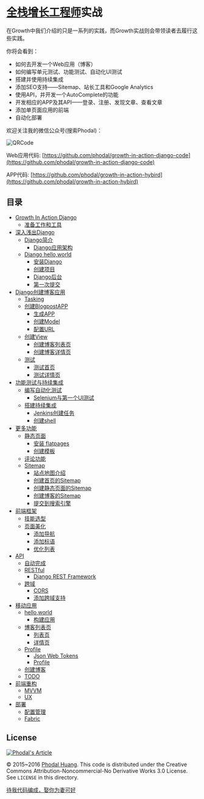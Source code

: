 [全栈增长工程师](https://github.com/phodal/growth-ebook)实战
===

在Growth中我们介绍的只是一系列的实践，而Growth实战则会带领读者去履行这些实践。

你将会看到：

 - 如何去开发一个Web应用（博客）
 - 如何编写单元测试、功能测试、自动化UI测试
 - 搭建并使用持续集成
 - 添加SEO支持——Sitemap、站长工具和Google Analytics
 - 使用API，并开发一个AutoComplete的功能
 - 开发相应的APP及其API——登录、注册、发现文章、查看文章
 - 添加单页面应用的前端
 - 自动化部署

欢迎关注我的微信公众号(搜索Phodal)：

![QRCode](https://raw.githubusercontent.com/phodal/growth/master/www/img/wechat.jpg)

Web应用代码: [https://github.com/phodal/growth-in-action-django-code](https://github.com/phodal/growth-in-action-django-code)

APP代码: [https://github.com/phodal/growth-in-action-hybird](https://github.com/phodal/growth-in-action-hybird)

目录
---
*   [Growth In Action Django](#growth-in-action-django)
    *   [准备工作和工具](#准备工作和工具)
*   [深入浅出Django](#深入浅出django)
    *   [Django简介](#django简介)
        *   [Django应用架构](#django应用架构)
    *   [Django hello,world](#django-helloworld)
        *   [安装Django](#安装django)
        *   [创建项目](#创建项目)
        *   [Django后台](#django后台)
        *   [第一次提交](#第一次提交)
*   [Django创建博客应用](#django创建博客应用)
    *   [Tasking](#tasking)
    *   [创建BlogpostAPP](#创建blogpostapp)
        *   [生成APP](#生成app)
        *   [创建Model](#创建model)
        *   [配置URL](#配置url)
    *   [创建View](#创建view)
        *   [创建博客列表页](#创建博客列表页)
        *   [创建博客详情页](#创建博客详情页)
    *   [测试](#测试)
        *   [测试首页](#测试首页)
        *   [测试详情页](#测试详情页)
*   [功能测试与持续集成](#功能测试与持续集成)
    *   [编写自动化测试](#编写自动化测试)
        *   [Selenium与第一个UI测试](#selenium与第一个ui测试)
    *   [搭建持续集成](#搭建持续集成)
        *   [Jenkins创建任务](#jenkins创建任务)
        *   [创建shell](#创建shell)
*   [更多功能](#更多功能)
    *   [静态页面](#静态页面)
        *   [安装 flatpages](#安装-flatpages)
        *   [创建模板](#创建模板)
    *   [评论功能](#评论功能)
    *   [Sitemap](#sitemap)
        *   [站点地图介绍](#站点地图介绍)
        *   [创建首页的Sitemap](#创建首页的sitemap)
        *   [创建静态页面的Sitemap](#创建静态页面的sitemap)
        *   [创建博客的Sitemap](#创建博客的sitemap)
        *   [提交到搜索引擎](#提交到搜索引擎)
*   [前端框架](#前端框架)
    *   [技能选型](#技能选型)
    *   [页面美化](#页面美化)
        *   [添加导航](#添加导航)
        *   [添加标语](#添加标语)
        *   [优化列表](#优化列表)
*   [API](#api)
    *   [自动完成](#自动完成)
    *   [RESTful](#restful)
        *   [Django REST Framework](#django-rest-framework)
    *   [跨域](#跨域)
        *   [CORS](#cors)
        *   [添加跨域支持](#添加跨域支持)
*   [移动应用](#移动应用)
    *   [hello,world](#helloworld)
        *   [构建应用](#构建应用)
    *   [博客列表页](#博客列表页)
        *   [列表页](#列表页)
        *   [详情页](#详情页)
    *   [Profile](#profile)
        *   [Json Web Tokens](#json-web-tokens)
        *   [Profile](#profile-1)
    *   [创建博客](#创建博客)
    *   [TODO](#todo)
*   [前端重构](#前端重构)
    *   [MVVM](#mvvm)
    *   [UX](#ux)
*   [部署](#部署)
    *   [配置管理](#配置管理)
    *   [Fabric](#fabric)
    
License
---

[![Phodal's Article](http://brand.phodal.com/shields/article-small.svg)](https://www.phodal.com/)

© 2015~2016 [Phodal Huang](https://www.phodal.com). This code is distributed under the Creative Commons Attribution-Noncommercial-No Derivative Works 3.0  License. See `LICENSE` in this directory.

[待我代码编成，娶你为妻可好](http://www.xuntayizhan.com/blog/ji-ke-ai-qing-zhi-er-shi-dai-wo-dai-ma-bian-cheng-qu-ni-wei-qi-ke-hao-wan/)
